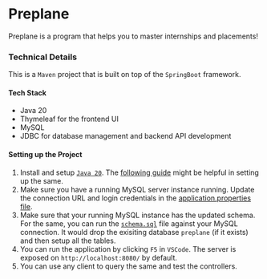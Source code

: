# Preplane

Preplane is a program that helps you to master internships and placements!

### Technical Details

This is a `Maven` project that is built on top of the `SpringBoot` framework.

#### Tech Stack

- Java 20
- Thymeleaf for the frontend UI
- MySQL
- JDBC for database management and backend API development

#### Setting up the Project

1. Install and setup [`Java 20`](https://www.oracle.com/in/java/technologies/downloads/). The [following guide](https://ubuntuhandbook.org/index.php/2022/03/install-jdk-18-ubuntu/) might be helpful in setting up the same.
2. Make sure you have a running MySQL server instance running. Update the connection URL and login credentials in the [application.properties file](./src/main/resources/application.properties).
3. Make sure that your running MySQL instance has the updated schema. For the same, you can run the [`schema.sql`](./src/main/resources/schema.sql) file against your MySQL connection. It would drop the exisiting database `preplane` (if it exists) and then setup all the tables.
4. You can run the application by clicking `F5` in `VSCode`. The server is exposed on `http://localhost:8080/` by default.
5. You can use any client to query the same and test the controllers.
